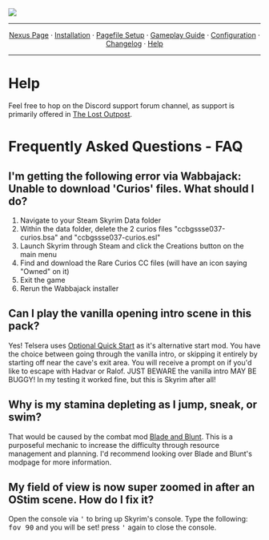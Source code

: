 <img src="https://i.imgur.com/kW90Y5Y.png" target="_blank">

---

<p align="center">
  <a href="https://www.nexusmods.com/skyrimspecialedition/mods/149944">Nexus Page</a> ·
  <a href="README.md">Installation</a> ·
  <a href="PAGEFILE.md">Pagefile Setup</a> ·
  <a href="GAMEPLAY.md">Gameplay Guide</a> ·
  <a href="CONFIGURATION.md">Configuration</a> ·
  <a href="CHANGELOG.md">Changelog</a> ·
  <a href="HELP.md">Help</a>
</p>

---

# Help

Feel free to hop on the Discord support forum channel, as support is primarily offered in [The Lost Outpost](https://discord.gg/WF66mMu).

# Frequently Asked Questions - FAQ

## I'm getting the following error via Wabbajack: Unable to download 'Curios' files. What should I do?

1. Navigate to your Steam Skyrim Data folder
2. Within the data folder, delete the 2 curios files "ccbgssse037-curios.bsa" and "ccbgssse037-curios.esl"
3. Launch Skyrim through Steam and click the Creations button on the main menu
4. Find and download the Rare Curios CC files (will have an icon saying "Owned" on it)
5. Exit the game
6. Rerun the Wabbajack installer

## Can I play the vanilla opening intro scene in this pack?

Yes! Telsera uses <a href="https://www.nexusmods.com/skyrimspecialedition/mods/63953">Optional Quick Start</a> as it's alternative start mod. You have the choice between going through the vanilla intro, or skipping it entirely by starting off near the cave's exit area. You will receive a prompt on if you'd like to escape with Hadvar or Ralof. JUST BEWARE the vanilla intro MAY BE BUGGY! In my testing it worked fine, but this is Skyrim after all!

## Why is my stamina depleting as I jump, sneak, or swim?

That would be caused by the combat mod <a href="https://www.nexusmods.com/skyrimspecialedition/mods/34549">Blade and Blunt</a>. This is a purposeful mechanic to increase the difficulty through resource management and planning. I'd recommend looking over Blade and Blunt's modpage for more information.

## My field of view is now super zoomed in after an OStim scene. How do I fix it?

Open the console via <kbd>'</kbd> to bring up Skyrim's console. Type the following: <kbd>fov 90</kbd> and you will be set! press <kbd>'</kbd> again to close the console.
